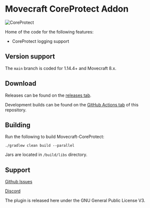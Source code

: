 # Movecraft CoreProtect Addon
![CoreProtect](https://github.com/APDevTeam/Movecraft-CoreProtect/actions/workflows/gradle.yml/badge.svg)

Home of the code for the following features:
 - CoreProtect logging support

## Version support
The `main` branch is coded for 1.14.4+ and Movecraft 8.x.

## Download
Releases can be found on the [releases tab](https://github.com/APDevTeam/Movecraft-CoreProtect/releases).

Development builds can be found on the [GitHub Actions tab](https://github.com/APDevTeam/Movecraft-CoreProtect/actions) of this repository.

## Building
Run the following to build Movecraft-CoreProtect:
```
./gradlew clean build --parallel
```
Jars are located in `/build/libs` directory.

## Support
[Github Issues](https://github.com/APDevTeam/Movecraft-CoreProtect/issues)

[Discord](http://bit.ly/JoinAP-Dev)

The plugin is released here under the GNU General Public License V3. 
